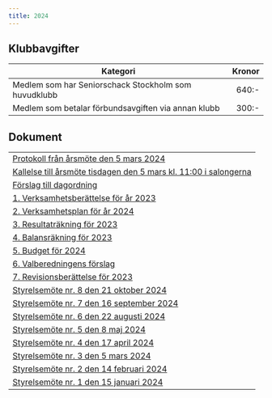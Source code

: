 ```yaml
---
title: 2024
---
```


## Klubbavgifter

|Kategori|Kronor|
|-|-:|
|Medlem som har Seniorschack Stockholm som huvudklubb|640:-|
|Medlem som betalar förbundsavgiften via annan klubb|300:-|

## Dokument

||
|-|
|[Protokoll från årsmöte den 5 mars 2024](Protokoll_arsmote_2024.pdf)|
|[Kallelse till årsmöte tisdagen den 5 mars kl. 11:00 i salongerna](Kallelse_arsmote_2024.pdf)|
|[Förslag till dagordning](SrS_Dagordning_årsmöte_2024.pdf)|
|[1. Verksamhetsberättelse för år 2023](SrS_Verksamhetsberättelse%202023.pdf)|
|[2. Verksamhetsplan för år 2024](SrS_Verksamhetsplan_för_2024.pdf)|
|[3. Resultaträkning för 2023](SrS_Resultaträkning_2023.pdf)|
|[4. Balansräkning för 2023](SrS_Balansräkning_2023_12_31.pdf)|
|[5. Budget för 2024](SrS_Budget_2024.pdf)|
|[6. Valberedningens förslag](SrS_Valberedningens_Förslag_2024.pdf)|
|[7. Revisionsberättelse för 2023](SrS_Revisionsberattelse_2023.pdf)|
|[Styrelsemöte nr. 8 den 21 oktober 2024](Protokoll_SrS_nr8_2024.pdf)|
|[Styrelsemöte nr. 7 den 16 september 2024](Protokoll_SrS_nr7_2024.pdf)|
|[Styrelsemöte nr. 6 den 22 augusti 2024](Protokoll_SrS_nr6_2024.pdf)|
|[Styrelsemöte nr. 5 den 8 maj 2024](Protokoll_SrS_nr5_2024.pdf)|
|[Styrelsemöte nr. 4 den 17 april 2024](Protokoll_SrS_nr4_2024.pdf)|
|[Styrelsemöte nr. 3 den 5 mars 2024](Protokoll_SrS_nr3_2024.pdf)|
|[Styrelsemöte nr. 2 den 14 februari 2024](Protokoll_SrS_nr2_2024.pdf)|
|[Styrelsemöte nr. 1 den 15 januari 2024](Protokoll_SrS_nr1_2024.pdf)|
